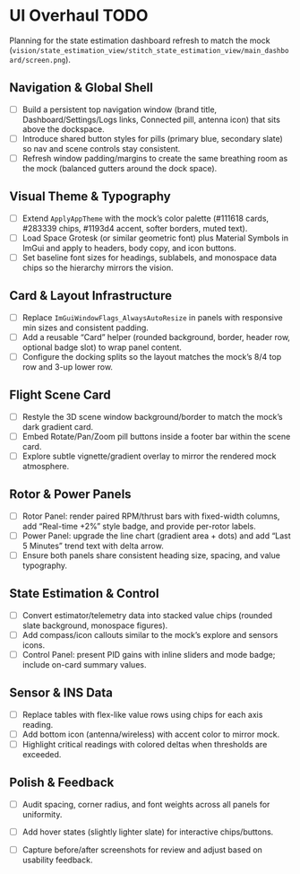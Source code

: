 # UI Overhaul TODO

Planning for the state estimation dashboard refresh to match the mock (`vision/state_estimation_view/stitch_state_estimation_view/main_dashboard/screen.png`).

## Navigation & Global Shell
- [ ] Build a persistent top navigation window (brand title, Dashboard/Settings/Logs links, Connected pill, antenna icon) that sits above the dockspace.
- [ ] Introduce shared button styles for pills (primary blue, secondary slate) so nav and scene controls stay consistent.
- [ ] Refresh window padding/margins to create the same breathing room as the mock (balanced gutters around the dock space).

## Visual Theme & Typography
- [ ] Extend `ApplyAppTheme` with the mock’s color palette (#111618 cards, #283339 chips, #1193d4 accent, softer borders, muted text).
- [ ] Load Space Grotesk (or similar geometric font) plus Material Symbols in ImGui and apply to headers, body copy, and icon buttons.
- [ ] Set baseline font sizes for headings, sublabels, and monospace data chips so the hierarchy mirrors the vision.

## Card & Layout Infrastructure
- [ ] Replace `ImGuiWindowFlags_AlwaysAutoResize` in panels with responsive min sizes and consistent padding.
- [ ] Add a reusable “Card” helper (rounded background, border, header row, optional badge slot) to wrap panel content.
- [ ] Configure the docking splits so the layout matches the mock’s 8/4 top row and 3-up lower row.

## Flight Scene Card
- [ ] Restyle the 3D scene window background/border to match the mock’s dark gradient card.
- [ ] Embed Rotate/Pan/Zoom pill buttons inside a footer bar within the scene card.
- [ ] Explore subtle vignette/gradient overlay to mirror the rendered mock atmosphere.

## Rotor & Power Panels
- [ ] Rotor Panel: render paired RPM/thrust bars with fixed-width columns, add “Real-time +2%” style badge, and provide per-rotor labels.
- [ ] Power Panel: upgrade the line chart (gradient area + dots) and add “Last 5 Minutes” trend text with delta arrow.
- [ ] Ensure both panels share consistent heading size, spacing, and value typography.

## State Estimation & Control
- [ ] Convert estimator/telemetry data into stacked value chips (rounded slate background, monospace figures).
- [ ] Add compass/icon callouts similar to the mock’s explore and sensors icons.
- [ ] Control Panel: present PID gains with inline sliders and mode badge; include on-card summary values.

## Sensor & INS Data
- [ ] Replace tables with flex-like value rows using chips for each axis reading.
- [ ] Add bottom icon (antenna/wireless) with accent color to mirror mock.
- [ ] Highlight critical readings with colored deltas when thresholds are exceeded.

## Polish & Feedback
- [ ] Audit spacing, corner radius, and font weights across all panels for uniformity.
- [ ] Add hover states (slightly lighter slate) for interactive chips/buttons.
- [ ] Capture before/after screenshots for review and adjust based on usability feedback.

